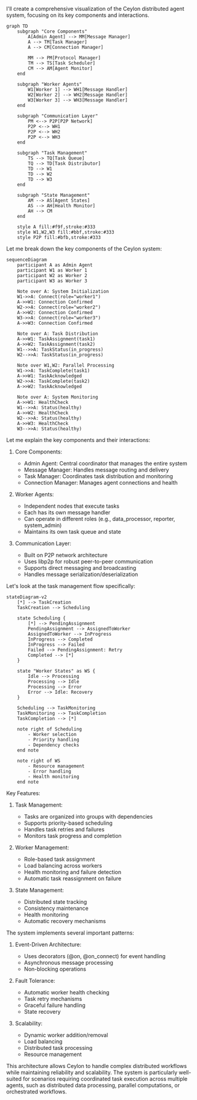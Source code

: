 I'll create a comprehensive visualization of the Ceylon distributed agent system, focusing on its key components and interactions.

````mermaid
graph TD
    subgraph "Core Components"
        A[Admin Agent] --> MM[Message Manager]
        A --> TM[Task Manager]
        A --> CM[Connection Manager]
        
        MM --> PM[Protocol Manager]
        TM --> TS[Task Scheduler]
        CM --> AM[Agent Monitor]
    end

    subgraph "Worker Agents"
        W1[Worker 1] --> WH1[Message Handler]
        W2[Worker 2] --> WH2[Message Handler]
        W3[Worker 3] --> WH3[Message Handler]
    end

    subgraph "Communication Layer"
        PM <--> P2P[P2P Network]
        P2P <--> WH1
        P2P <--> WH2
        P2P <--> WH3
    end

    subgraph "Task Management"
        TS --> TQ[Task Queue]
        TQ --> TD[Task Distributor]
        TD --> W1
        TD --> W2
        TD --> W3
    end

    subgraph "State Management"
        AM --> AS[Agent States]
        AS --> AH[Health Monitor]
        AH --> CM
    end

    style A fill:#f9f,stroke:#333
    style W1,W2,W3 fill:#bbf,stroke:#333
    style P2P fill:#bfb,stroke:#333
````

Let me break down the key components of the Ceylon system:
````mermaid
sequenceDiagram
    participant A as Admin Agent
    participant W1 as Worker 1
    participant W2 as Worker 2
    participant W3 as Worker 3

    Note over A: System Initialization
    W1->>A: Connect(role="worker1")
    A->>W1: Connection Confirmed
    W2->>A: Connect(role="worker2")
    A->>W2: Connection Confirmed
    W3->>A: Connect(role="worker3")
    A->>W3: Connection Confirmed

    Note over A: Task Distribution
    A->>W1: TaskAssignment(task1)
    A->>W2: TaskAssignment(task2)
    W1-->>A: TaskStatus(in_progress)
    W2-->>A: TaskStatus(in_progress)

    Note over W1,W2: Parallel Processing
    W1->>A: TaskComplete(task1)
    A->>W1: TaskAcknowledged
    W2->>A: TaskComplete(task2)
    A->>W2: TaskAcknowledged

    Note over A: System Monitoring
    A->>W1: HealthCheck
    W1-->>A: Status(healthy)
    A->>W2: HealthCheck
    W2-->>A: Status(healthy)
    A->>W3: HealthCheck
    W3-->>A: Status(healthy)
````

Let me explain the key components and their interactions:

1. Core Components:
    - Admin Agent: Central coordinator that manages the entire system
    - Message Manager: Handles message routing and delivery
    - Task Manager: Coordinates task distribution and monitoring
    - Connection Manager: Manages agent connections and health

2. Worker Agents:
    - Independent nodes that execute tasks
    - Each has its own message handler
    - Can operate in different roles (e.g., data_processor, reporter, system_admin)
    - Maintains its own task queue and state

3. Communication Layer:
    - Built on P2P network architecture
    - Uses libp2p for robust peer-to-peer communication
    - Supports direct messaging and broadcasting
    - Handles message serialization/deserialization

Let's look at the task management flow specifically:
````mermaid
stateDiagram-v2
    [*] --> TaskCreation
    TaskCreation --> Scheduling
    
    state Scheduling {
        [*] --> PendingAssignment
        PendingAssignment --> AssignedToWorker
        AssignedToWorker --> InProgress
        InProgress --> Completed
        InProgress --> Failed
        Failed --> PendingAssignment: Retry
        Completed --> [*]
    }
    
    state "Worker States" as WS {
        Idle --> Processing
        Processing --> Idle
        Processing --> Error
        Error --> Idle: Recovery
    }
    
    Scheduling --> TaskMonitoring
    TaskMonitoring --> TaskCompletion
    TaskCompletion --> [*]
    
    note right of Scheduling
        - Worker selection
        - Priority handling
        - Dependency checks
    end note
    
    note right of WS
        - Resource management
        - Error handling
        - Health monitoring
    end note
````
Key Features:

1. Task Management:
    - Tasks are organized into groups with dependencies
    - Supports priority-based scheduling
    - Handles task retries and failures
    - Monitors task progress and completion

2. Worker Management:
    - Role-based task assignment
    - Load balancing across workers
    - Health monitoring and failure detection
    - Automatic task reassignment on failure

3. State Management:
    - Distributed state tracking
    - Consistency maintenance
    - Health monitoring
    - Automatic recovery mechanisms

The system implements several important patterns:

1. Event-Driven Architecture:
    - Uses decorators (@on, @on_connect) for event handling
    - Asynchronous message processing
    - Non-blocking operations

2. Fault Tolerance:
    - Automatic worker health checking
    - Task retry mechanisms
    - Graceful failure handling
    - State recovery

3. Scalability:
    - Dynamic worker addition/removal
    - Load balancing
    - Distributed task processing
    - Resource management

This architecture allows Ceylon to handle complex distributed workflows while maintaining reliability and scalability. The system is particularly well-suited for scenarios requiring coordinated task execution across multiple agents, such as distributed data processing, parallel computations, or orchestrated workflows.